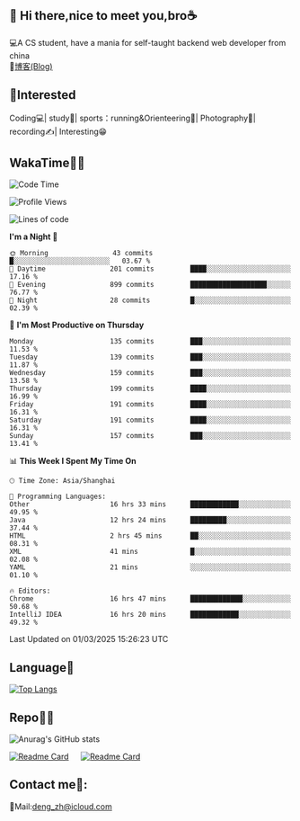 👋 Hi there,nice to meet you,bro☕
---
💻A CS student, have a mania for self-taught backend web developer from china   
📌[博客(Blog)](https://github.com/HealUP/MyBlog)

 <!-- waka-box start -->
 <!-- waka-box end -->
 
🧲**Interested**
--
Coding💻| study📖| sports：running&Orienteering🏃‍| Photography📸| recording✍️| Interesting😁

WakaTime👨‍💻
---
<!--START_SECTION:waka-->
![Code Time](http://img.shields.io/badge/Code%20Time-2%2C587%20hrs%2016%20mins-blue)

![Profile Views](http://img.shields.io/badge/Profile%20Views-1-blue)

![Lines of code](https://img.shields.io/badge/From%20Hello%20World%20I%27ve%20Written-205.1%20thousand%20lines%20of%20code-blue)

**I'm a Night 🦉** 

```text
🌞 Morning                43 commits          █░░░░░░░░░░░░░░░░░░░░░░░░   03.67 % 
🌆 Daytime                201 commits         ████░░░░░░░░░░░░░░░░░░░░░   17.16 % 
🌃 Evening                899 commits         ███████████████████░░░░░░   76.77 % 
🌙 Night                  28 commits          █░░░░░░░░░░░░░░░░░░░░░░░░   02.39 % 
```
📅 **I'm Most Productive on Thursday** 

```text
Monday                   135 commits         ███░░░░░░░░░░░░░░░░░░░░░░   11.53 % 
Tuesday                  139 commits         ███░░░░░░░░░░░░░░░░░░░░░░   11.87 % 
Wednesday                159 commits         ███░░░░░░░░░░░░░░░░░░░░░░   13.58 % 
Thursday                 199 commits         ████░░░░░░░░░░░░░░░░░░░░░   16.99 % 
Friday                   191 commits         ████░░░░░░░░░░░░░░░░░░░░░   16.31 % 
Saturday                 191 commits         ████░░░░░░░░░░░░░░░░░░░░░   16.31 % 
Sunday                   157 commits         ███░░░░░░░░░░░░░░░░░░░░░░   13.41 % 
```


📊 **This Week I Spent My Time On** 

```text
🕑︎ Time Zone: Asia/Shanghai

💬 Programming Languages: 
Other                    16 hrs 33 mins      ████████████░░░░░░░░░░░░░   49.95 % 
Java                     12 hrs 24 mins      █████████░░░░░░░░░░░░░░░░   37.44 % 
HTML                     2 hrs 45 mins       ██░░░░░░░░░░░░░░░░░░░░░░░   08.31 % 
XML                      41 mins             █░░░░░░░░░░░░░░░░░░░░░░░░   02.08 % 
YAML                     21 mins             ░░░░░░░░░░░░░░░░░░░░░░░░░   01.10 % 

🔥 Editors: 
Chrome                   16 hrs 47 mins      █████████████░░░░░░░░░░░░   50.68 % 
IntelliJ IDEA            16 hrs 20 mins      ████████████░░░░░░░░░░░░░   49.32 % 
```


 Last Updated on 01/03/2025 15:26:23 UTC
<!--END_SECTION:waka-->

Language🚀
---
[![Top Langs](https://github-readme-stats.vercel.app/api/top-langs/?username=HealUP&layout=compact&hide_border=true)](https://github.com/HealUP)

Repo🧑‍💻
---
![Anurag's GitHub stats](https://github-readme-stats.vercel.app/api?username=HealUP&count_private=true&show_icons=true&theme=gruvbox&hide_border=true) 

[![Readme Card](https://github-readme-stats.vercel.app/api/pin/?username=HealUP&repo=InternetEy&theme=transparent)](https://github.com/HealUP/InternetEy) &emsp;
[![Readme Card](https://github-readme-stats.vercel.app/api/pin/?username=HealUP&repo=CampusExperience&theme=transparent)](https://github.com/HealUP/CampusExperience)


Contact me📱:
---
📮Mail:deng_zh@icloud.com  
